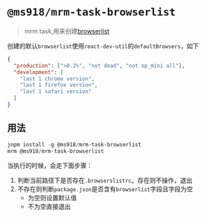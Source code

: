 # `@ms918/mrm-task-browserlist`

> mrm task,用来创建[browserlist](https://github.com/browserslist/browserslist)

创建的默认`browserlist`使用`react-dev-util`的`defaultBrowsers`，如下

```json
{
  "production": [">0.2%", "not dead", "not op_mini all"],
  "development": [
    "last 1 chrome version",
    "last 1 firefox version",
    "last 1 safari version"
  ]
}
```

## 用法

```powershell
jnpm install -g @ms918/mrm-task-browserlist
mrm @ms918/mrm-task-browserlist
```

当执行的时候，会走下面步骤：

1. 判断当前路径下是否存在`.browserslistrc`。存在则不操作，退出
2. 不存在则判断`package.json`是否含有`browserlist`字段且字段为空
   - 为空则设置默认值
   - 不为空直接退出
